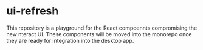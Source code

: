 # ui-refresh

This repository is a playground for the React compoennts compromising the new nteract UI. These components will be moved into the monorepo once they are ready for integration into the desktop app.
